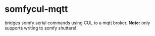 # somfycul-mqtt

bridges somfy serial commands using CUL to a mqtt broker. **Note:** only supports writing to somfy shutters!
